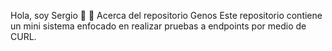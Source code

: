 Hola, soy Sergio 👋
🚀 Acerca del repositorio Genos
Este repositorio contiene un mini sistema enfocado en realizar pruebas a endpoints por medio de CURL.